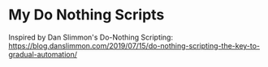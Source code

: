 # My Do Nothing Scripts

Inspired by Dan Slimmon's Do-Nothing Scripting: https://blog.danslimmon.com/2019/07/15/do-nothing-scripting-the-key-to-gradual-automation/
